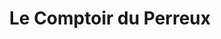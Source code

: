 ---
title: "Le Comptoir du Perreux"
url: /le-perreux-sur-marne/le-comptoir-du-perreux/
shop: Wein
---